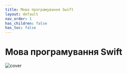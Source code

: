 ```yaml
---
title: Мова програмування Swift
layout: default
nav_order: 1
has_children: false
has_toc: false
---
```


# Мова програмування Swift

![cover](../assets/cover.jpg)

